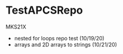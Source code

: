 # TestAPCSRepo
MKS21X 
- nested for loops repo test (10/19/20)
- arrays and 2D arrays to strings (10/21/20)
